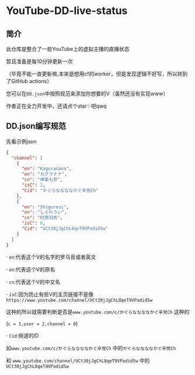 # YouTube-DD-live-status
## 简介

此仓库是整合了一些YouTube上的虚拟主播的直播状态

暂且准备是每10分钟更新一次

（毕竟不能一直更新嘛,本来是想用cf的worker，但是发现逻辑不好写，所以转到了GitHub actions）

您可以在`DD.json`中按照规范来添加你想要的V（虽然还没有实现www）

作者正在全力开发中，还请点个star✨吧qwq

## DD.json编写规范

先看示例json

```json
{
  "channel": [
    {
      "en": "Kaguranana",
      "on": "カグラナナ",
      "cn": "神楽七奈",
      "isC": 1,
      "Cid": "かぐらななななかぐ辛党Ch"
    },
    {
      "en": "Shigureui",
      "on": "しぐれうい",
      "cn": "时雨羽衣",
      "isC": 0,
      "Cid": "UCt30jJgChL8qeT9VPadidSw"
    }
  ]
}
```

· `en`:代表这个V的名字的罗马音或者英文

· `on`:代表这个V的原名

· `cn`:代表这个V的中文名

· `isC`:因为防止有些V的主页链接不是像`https://www.youtube.com/channel/UCt30jJgChL8qeT9VPadidSw`

这种的所以就需要判断是否是`www.youtube.com/c/かぐらななななかぐ辛党Ch` 这种的

(`c = 1,user = 2,channel = 0`)

· `Cid`:频道的ID

如`www.youtube.com/c/かぐらななななかぐ辛党Ch` 中的`かぐらななななかぐ辛党Ch`

和 `www.youtube.com/channel/UCt30jJgChL8qeT9VPadidSw` 中的`UCt30jJgChL8qeT9VPadidSw`